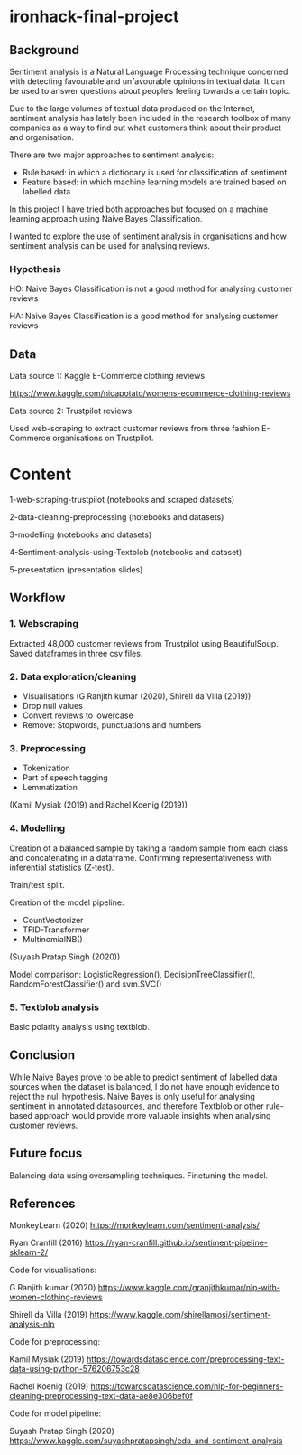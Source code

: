 # ironhack-final-project

## Background

Sentiment analysis is a Natural Language Processing technique concerned with detecting favourable and unfavourable opinions in textual data. It can be used to answer questions about people’s feeling towards a certain topic.

Due to the large volumes of textual data produced on the Internet, sentiment analysis has lately been included in the research toolbox of many companies as a way to find out what customers think about their product and organisation. 

There are two major approaches to sentiment analysis: 

- Rule based: in which a dictionary is used for classification of sentiment 
- Feature based: in which machine learning models are trained based on labelled data

In this project I have tried both approaches but focused on a machine learning approach using Naive Bayes Classification. 

I wanted to explore the use of sentiment analysis in organisations and how sentiment analysis can be used for analysing reviews.

### Hypothesis

HO: Naive Bayes Classification is not a good method for analysing customer reviews

HA: Naive Bayes Classification is a good method for analysing customer reviews

## Data

Data source 1: Kaggle E-Commerce clothing reviews

https://www.kaggle.com/nicapotato/womens-ecommerce-clothing-reviews

Data source 2: Trustpilot reviews

Used web-scraping to extract customer reviews from three fashion E-Commerce organisations on Trustpilot.

# Content

1-web-scraping-trustpilot (notebooks and scraped datasets)

2-data-cleaning-preprocessing (notebooks and datasets)

3-modelling (notebooks and datasets)

4-Sentiment-analysis-using-Textblob (notebooks and dataset)

5-presentation (presentation slides)

## Workflow

### 1. Webscraping

Extracted 48,000 customer reviews from Trustpilot using BeautifulSoup. Saved dataframes in three csv files. 

### 2. Data exploration/cleaning

- Visualisations (G Ranjith kumar (2020), Shirell da Villa (2019))
- Drop null values
- Convert reviews to lowercase
- Remove: Stopwords, punctuations and numbers

### 3. Preprocessing 

- Tokenization
- Part of speech tagging
- Lemmatization

(Kamil Mysiak (2019) and Rachel Koenig (2019))

### 4. Modelling

Creation of a balanced sample by taking a random sample from each class and concatenating in a dataframe. 
Confirming representativeness with inferential statistics (Z-test). 

Train/test split.

Creation of the model pipeline:

- CountVectorizer
- TFID-Transformer
- MultinomialNB()

(Suyash Pratap Singh (2020))

Model comparison: LogisticRegression(), DecisionTreeClassifier(), RandomForestClassifier() and svm.SVC()

### 5. Textblob analysis

Basic polarity analysis using textblob.


## Conclusion

While Naive Bayes prove to be able to predict sentiment of labelled data sources when the dataset is balanced, I do not have enough evidence to reject the null hypothesis. Naive Bayes is only useful for analysing sentiment in annotated datasources, and therefore Textblob or other rule-based approach would provide more valuable insights when analysing customer reviews.

## Future focus

Balancing data using oversampling techniques. Finetuning the model.


## References

MonkeyLearn (2020) https://monkeylearn.com/sentiment-analysis/

Ryan Cranfill (2016) https://ryan-cranfill.github.io/sentiment-pipeline-sklearn-2/

Code for visualisations:

G Ranjith kumar (2020) https://www.kaggle.com/granjithkumar/nlp-with-women-clothing-reviews

Shirell da Villa (2019) https://www.kaggle.com/shirellamosi/sentiment-analysis-nlp

Code for preprocessing:

Kamil Mysiak (2019) https://towardsdatascience.com/preprocessing-text-data-using-python-576206753c28

Rachel Koenig (2019) https://towardsdatascience.com/nlp-for-beginners-cleaning-preprocessing-text-data-ae8e306bef0f

Code for model pipeline:

Suyash Pratap Singh (2020) https://www.kaggle.com/suyashpratapsingh/eda-and-sentiment-analysis








